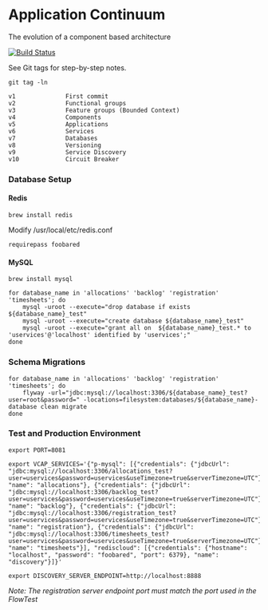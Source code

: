 # Application Continuum

The evolution of a component based architecture

[![Build Status](https://travis-ci.org/barinek/appcontinuum.svg?branch=master)](https://travis-ci.org/barinek/appcontinuum)

See Git tags for step-by-step notes.

```
git tag -ln

v1              First commit
v2              Functional groups
v3              Feature groups (Bounded Context)
v4              Components
v5              Applications
v6              Services
v7              Databases
v8              Versioning
v9              Service Discovery
v10             Circuit Breaker
```

### Database Setup

#### Redis
```
brew install redis
```

Modify /usr/local/etc/redis.conf

```
requirepass foobared
```

#### MySQL
```
brew install mysql
```

```
for database_name in 'allocations' 'backlog' 'registration' 'timesheets'; do   
    mysql -uroot --execute="drop database if exists ${database_name}_test"
    mysql -uroot --execute="create database ${database_name}_test"
    mysql -uroot --execute="grant all on  ${database_name}_test.* to 'uservices'@'localhost' identified by 'uservices';"
done
```

### Schema Migrations

```
for database_name in 'allocations' 'backlog' 'registration' 'timesheets'; do
    flyway -url="jdbc:mysql://localhost:3306/${database_name}_test?user=root&password=" -locations=filesystem:databases/${database_name}-database clean migrate
done
```

### Test and Production Environment

````
export PORT=8081

export VCAP_SERVICES='{"p-mysql": [{"credentials": {"jdbcUrl": "jdbc:mysql://localhost:3306/allocations_test?user=uservices&password=uservices&useTimezone=true&serverTimezone=UTC"}, "name": "allocations"}, {"credentials": {"jdbcUrl": "jdbc:mysql://localhost:3306/backlog_test?user=uservices&password=uservices&useTimezone=true&serverTimezone=UTC"}, "name": "backlog"}, {"credentials": {"jdbcUrl": "jdbc:mysql://localhost:3306/registration_test?user=uservices&password=uservices&useTimezone=true&serverTimezone=UTC"}, "name": "registration"}, {"credentials": {"jdbcUrl": "jdbc:mysql://localhost:3306/timesheets_test?user=uservices&password=uservices&useTimezone=true&serverTimezone=UTC"}, "name": "timesheets"}], "rediscloud": [{"credentials": {"hostname": "localhost", "password": "foobared", "port": 6379}, "name": "discovery"}]}'

export DISCOVERY_SERVER_ENDPOINT=http://localhost:8888
````

_Note: The registration server endpoint port must match the port used in the FlowTest_